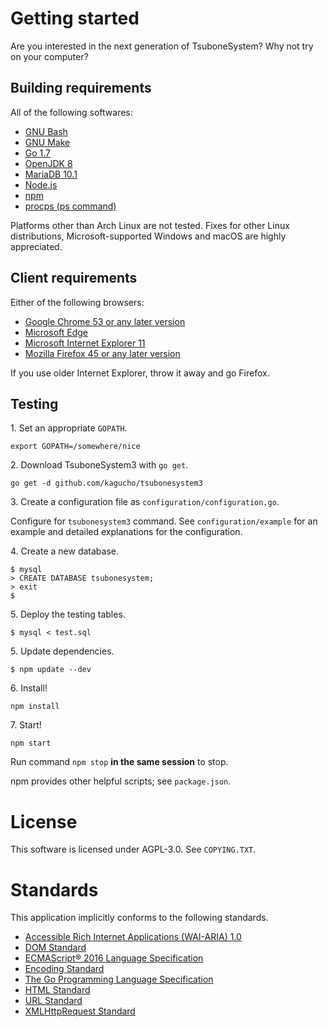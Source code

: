 # Getting started

Are you interested in the next generation of TsuboneSystem? Why not try on your
computer?

## Building requirements
All of the following softwares:

* [GNU Bash](https://www.gnu.org/software/bash/)
* [GNU Make](https://www.gnu.org/software/make/)
* [Go 1.7](https://golang.org/)
* [OpenJDK 8](http://openjdk.java.net/)
* [MariaDB 10.1](https://mariadb.org/)
* [Node.js](https://nodejs.org/)
* [npm](https://npmjs.com/)
* [procps (ps command)](https://gitlab.com/procps-ng/procps)

Platforms other than Arch Linux are not tested. Fixes for other Linux
distributions, Microsoft-supported Windows and macOS are highly appreciated.

## Client requirements
Either of the following browsers:

* [Google Chrome 53 or any later version](https://www.google.com/chrome/browser/)
* [Microsoft Edge](https://www.microsoft.com/ja-jp/windows/microsoft-edge)
* [Microsoft Internet Explorer 11](https://support.microsoft.com/ja-jp/products/internet-explorer)
* [Mozilla Firefox 45 or any later version](https://www.mozilla.org/en-US/firefox/)

If you use older Internet Explorer, throw it away and go Firefox.

## Testing
1\. Set an appropriate `GOPATH`.

```
export GOPATH=/somewhere/nice
```

2\. Download TsuboneSystem3 with `go get`.

```
go get -d github.com/kagucho/tsubonesystem3
```

3\. Create a configuration file as `configuration/configuration.go`.

Configure for `tsubonesystem3` command. See `configuration/example` for an
example and detailed explanations for the configuration.

4\. Create a new database.

```
$ mysql
> CREATE DATABASE tsubonesystem;
> exit
$
```

5\. Deploy the testing tables.

```
$ mysql < test.sql
```

5\. Update dependencies.

```
$ npm update --dev
```

6\. Install!

```
npm install
```

7\. Start!

```
npm start
```

Run command `npm stop` __in the same session__ to stop.

npm provides other helpful scripts; see `package.json`.

# License
This software is licensed under AGPL-3.0. See `COPYING.TXT`.

# Standards
This application implicitly conforms to the following standards.

* [Accessible Rich Internet Applications (WAI-ARIA) 1.0](https://www.w3.org/TR/2014/REC-wai-aria-20140320/)
* [DOM Standard](https://dom.spec.whatwg.org/)
* [ECMAScript® 2016 Language Specification](http://www.ecma-international.org/ecma-262/7.0/index.html)
* [Encoding Standard](https://encoding.spec.whatwg.org/)
* [The Go Programming Language Specification](https://golang.org/ref/spec)
* [HTML Standard](https://html.spec.whatwg.org/)
* [URL Standard](https://url.spec.whatwg.org/)
* [XMLHttpRequest Standard](https://xhr.spec.whatwg.org/)
